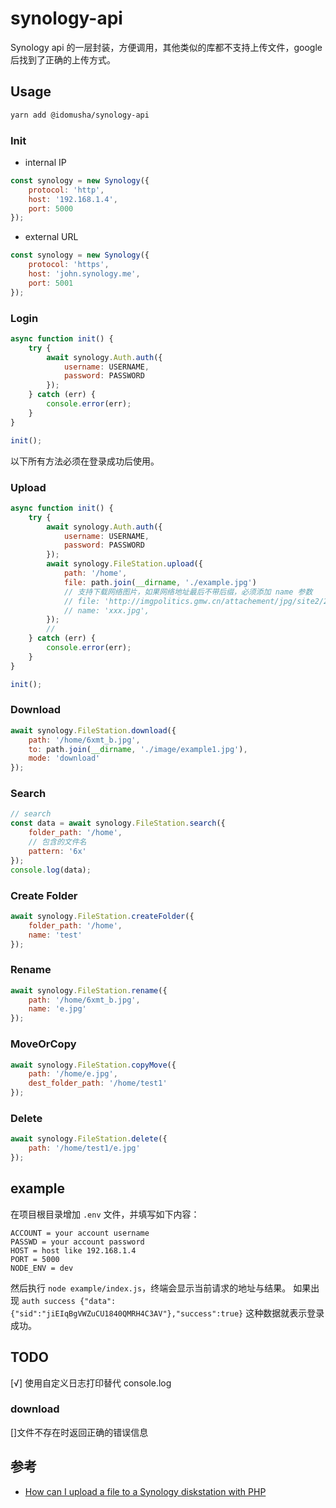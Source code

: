 # synology-api

Synology api 的一层封装，方便调用，其他类似的库都不支持上传文件，google 后找到了正确的上传方式。

## Usage

```bash
yarn add @idomusha/synology-api
```

### Init

-   internal IP

```js
const synology = new Synology({
    protocol: 'http',
    host: '192.168.1.4',
    port: 5000
});
```

-   external URL

```js
const synology = new Synology({
    protocol: 'https',
    host: 'john.synology.me',
    port: 5001
});
```

### Login

```js
async function init() {
    try {
        await synology.Auth.auth({
            username: USERNAME,
            password: PASSWORD
        });
    } catch (err) {
        console.error(err);
    }
}

init();
```

以下所有方法必须在登录成功后使用。

### Upload

```js
async function init() {
    try {
        await synology.Auth.auth({
            username: USERNAME,
            password: PASSWORD
        });
        await synology.FileStation.upload({
            path: '/home',
            file: path.join(__dirname, './example.jpg')
            // 支持下载网络图片，如果网络地址最后不带后缀，必须添加 name 参数
            // file: 'http://imgpolitics.gmw.cn/attachement/jpg/site2/20190428/f44d305ea48e1e2f58565d.jpg',
            // name: 'xxx.jpg',
        });
        //
    } catch (err) {
        console.error(err);
    }
}

init();
```

### Download

```js
await synology.FileStation.download({
    path: '/home/6xmt_b.jpg',
    to: path.join(__dirname, './image/example1.jpg'),
    mode: 'download'
});
```

### Search

```javascript
// search
const data = await synology.FileStation.search({
    folder_path: '/home',
    // 包含的文件名
    pattern: '6x'
});
console.log(data);
```

### Create Folder

```js
await synology.FileStation.createFolder({
    folder_path: '/home',
    name: 'test'
});
```

### Rename

```js
await synology.FileStation.rename({
    path: '/home/6xmt_b.jpg',
    name: 'e.jpg'
});
```

### MoveOrCopy

```js
await synology.FileStation.copyMove({
    path: '/home/e.jpg',
    dest_folder_path: '/home/test1'
});
```

### Delete

```js
await synology.FileStation.delete({
    path: '/home/test1/e.jpg'
});
```

## example

在项目根目录增加 `.env` 文件，并填写如下内容：

```
ACCOUNT = your account username
PASSWD = your account password
HOST = host like 192.168.1.4
PORT = 5000
NODE_ENV = dev
```

然后执行 `node example/index.js`，终端会显示当前请求的地址与结果。
如果出现 `auth success {"data":{"sid":"jiEIqBgVWZuCU1840QMRH4C3AV"},"success":true}` 这种数据就表示登录成功。

## TODO

[√] 使用自定义日志打印替代 console.log

### download

[]文件不存在时返回正确的错误信息

## 参考

-   [How can I upload a file to a Synology diskstation with PHP
    ](https://stackoverflow.com/questions/45137195/how-can-i-upload-a-file-to-a-synology-diskstation-with-php/48637467#48637467)
